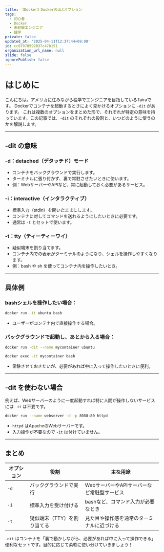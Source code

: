 ```yaml
---
title: 【Docker】Dockerのditオプション
tags:
  - 初心者
  - Docker
  - 未経験エンジニア
  - 独学
private: false
updated_at: '2025-04-11T12:37:44+09:00'
id: cc07070592037c47b151
organization_url_name: null
slide: false
ignorePublish: false
---
```

# はじめに

こんにちは。アメリカに住みながら独学でエンジニアを目指しているTairaです。
Dockerでコンテナを起動するときによく見かけるオプションに `-dit` があります。
これは複数のオプションをまとめた形で、それぞれが特定の意味を持っています。この記事では、`-dit` のそれぞれの役割と、いつどのように使うのかを解説します。

---

## -dit の意味

### -d：detached（デタッチド）モード
- コンテナをバックグラウンドで実行します。
- ターミナルに張り付かず、裏で常駐させたいときに使います。
- 例：WebサーバーやAPIなど、常に起動しておく必要があるサービス。

### -i：interactive（インタラクティブ）
- 標準入力（stdin）を開いたままにします。
- コンテナに対してコマンドを送れるようにしたいときに必要です。
- 通常は `-t` とセットで使います。

### -t：tty（ティーティーワイ）
- 疑似端末を割り当てます。
- コンテナ内での表示がターミナルのようになり、シェルを操作しやすくなります。
- 例：bash や sh を使ってコンテナ内を操作したいとき。

---

## 具体例

### bashシェルを操作したい場合：
```bash
docker run -it ubuntu bash
```
- ユーザーがコンテナ内で直接操作する場合。

### バックグラウンドで起動し、あとから入る場合：
```bash
docker run -dit --name mycontainer ubuntu
```
```bash
docker exec -it mycontainer bash
```
- 常駐させておきたいが、必要があれば中に入って操作したいときに便利。

---

## -dit を使わない場合

例えば、Webサーバーのように一度起動すれば特に人間が操作しないサービスには `-it` は不要です。

```bash
docker run --name webserver -d -p 8080:80 httpd
```
- `httpd` はApacheのWebサーバーです。
- 入力操作が不要なので `-it` は付けていません。

---

## まとめ

| オプション | 役割                             | 主な用途                                 |
|------------|----------------------------------|------------------------------------------|
| `-d`       | バックグラウンドで実行            | WebサーバーやAPIサーバーなど常駐型サービス |
| `-i`       | 標準入力を受け付ける             | bashなど、コマンド入力が必要なとき         |
| `-t`       | 疑似端末（TTY）を割り当てる       | 見た目や操作感を通常のターミナルに近づける |

`-dit` はコンテナを「裏で動かしながら、必要があれば中に入って操作できる」便利なセットです。目的に応じて柔軟に使い分けていきましょう！

